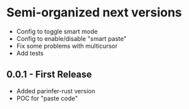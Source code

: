 # Semi-organized next versions
- Config to toggle smart mode
- Config to enable/disable "smart paste"
- Fix some problems with multicursor
- Add tests

## 0.0.1 - First Release
- Added parinfer-rust version
- POC for "paste code"
